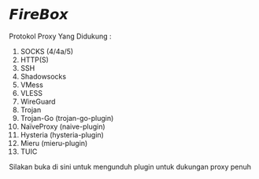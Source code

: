 # 𝙁𝙞𝙧𝙚𝘽𝙤𝙭
Protokol Proxy Yang Didukung :
1. SOCKS (4/4a/5)
2. HTTP(S)
3. SSH
4. Shadowsocks
5. VMess
6. VLESS
7. WireGuard
8. Trojan
9. Trojan-Go (trojan-go-plugin)
10. NaïveProxy (naive-plugin)
11. Hysteria (hysteria-plugin)
12. Mieru (mieru-plugin)
13. TUIC

Silakan buka di sini untuk mengunduh plugin untuk dukungan proxy penuh
